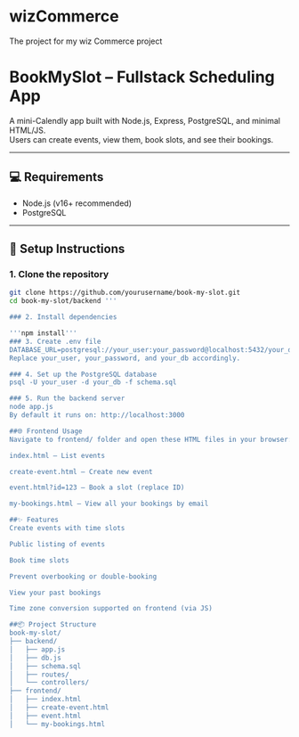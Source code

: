 # wizCommerce
The project for my wiz Commerce project 

# BookMySlot – Fullstack Scheduling App

A mini-Calendly app built with Node.js, Express, PostgreSQL, and minimal HTML/JS.  
Users can create events, view them, book slots, and see their bookings.

---

## 💻 Requirements

- Node.js (v16+ recommended)
- PostgreSQL

---

## 🔧 Setup Instructions

### 1. Clone the repository

```bash
git clone https://github.com/yourusername/book-my-slot.git
cd book-my-slot/backend '''

### 2. Install dependencies

'''npm install'''
### 3. Create .env file
DATABASE_URL=postgresql://your_user:your_password@localhost:5432/your_db
Replace your_user, your_password, and your_db accordingly.

### 4. Set up the PostgreSQL database
psql -U your_user -d your_db -f schema.sql

### 5. Run the backend server
node app.js
By default it runs on: http://localhost:3000

##🌐 Frontend Usage
Navigate to frontend/ folder and open these HTML files in your browser:

index.html – List events

create-event.html – Create new event

event.html?id=123 – Book a slot (replace ID)

my-bookings.html – View all your bookings by email

##✨ Features
Create events with time slots

Public listing of events

Book time slots

Prevent overbooking or double-booking

View your past bookings

Time zone conversion supported on frontend (via JS)

##📦 Project Structure
book-my-slot/
├── backend/
│   ├── app.js
│   ├── db.js
│   ├── schema.sql
│   ├── routes/
│   └── controllers/
├── frontend/
│   ├── index.html
│   ├── create-event.html
│   ├── event.html
│   └── my-bookings.html
